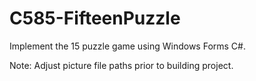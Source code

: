 # C585-FifteenPuzzle

Implement the 15 puzzle game using Windows Forms C#.

Note: Adjust picture file paths prior to building project.
